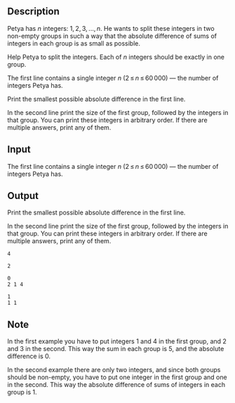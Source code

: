 ## Description

<div><p>Petya has <span class="tex-span"><i>n</i></span> integers: <span class="tex-span">1, 2, 3, ..., <i>n</i></span>. He wants to split these integers in <span class="tex-font-style-bf">two non-empty</span> groups in such a way that the absolute difference of sums of integers in each group is as small as possible. </p><p>Help Petya to split the integers. Each of <span class="tex-span"><i>n</i></span> integers should be exactly in one group.</p></div><div class="input-specification"><p>The first line contains a single integer <span class="tex-span"><i>n</i></span> (<span class="tex-span">2 ≤ <i>n</i> ≤ 60 000</span>) — the number of integers Petya has.</p></div><div class="output-specification"><p>Print the smallest possible absolute difference in the first line.</p><p>In the second line print the size of the first group, followed by the integers in that group. You can print these integers in arbitrary order. If there are multiple answers, print any of them.</p></div>

## Input

<p>The first line contains a single integer <span class="tex-span"><i>n</i></span> (<span class="tex-span">2 ≤ <i>n</i> ≤ 60 000</span>) — the number of integers Petya has.</p>

## Output

<p>Print the smallest possible absolute difference in the first line.</p><p>In the second line print the size of the first group, followed by the integers in that group. You can print these integers in arbitrary order. If there are multiple answers, print any of them.</p>





```input1
4

```




```input2
2

```




```output1
0
2 1 4 

```




```output2
1
1 1 

```



## Note

<p>In the first example you have to put integers <span class="tex-span">1</span> and <span class="tex-span">4</span> in the first group, and <span class="tex-span">2</span> and <span class="tex-span">3</span> in the second. This way the sum in each group is <span class="tex-span">5</span>, and the absolute difference is <span class="tex-span">0</span>.</p><p>In the second example there are only two integers, and since both groups should be non-empty, you have to put one integer in the first group and one in the second. This way the absolute difference of sums of integers in each group is <span class="tex-span">1</span>.</p>

